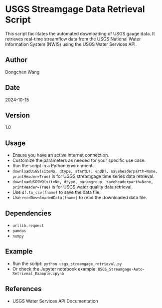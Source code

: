 # USGS Streamgage Data Retrieval Script

This script facilitates the automated downloading of USGS gauge data. It retrieves real-time streamflow data from the USGS National Water Information System (NWIS) using the USGS Water Services API.

## Author
Dongchen Wang

## Date
2024-10-15

## Version
1.0

## Usage
- Ensure you have an active internet connection.
- Customize the parameters as needed for your specific use case.
- Run the script in a Python environment.
- `downloadUSGS(siteNo, dtype, startDT, endDT, saveheaderparth=None, printHeader=True)` is for USGS streamgage time series data retrieval.
- `downloadUSGSWQ(siteNo, dtype, paramgroup, saveheaderparth=None, printHeader=True)` is for USGS water quality data retrieval.
- Use `df.to_csv(fname)` to save the data file.
- Use `readDownloadedData(fname)` to read the downloaded data file.

## Dependencies
- `urllib.request`
- `pandas`
- `numpy`

## Example
- Run the script: `python usgs_streamgage_retrieval.py`
- Or check the Jupyter notebook example: `USGS_Streamgage-Auto-Retriveal_Example.ipynb`

## References
- USGS Water Services API Documentation

